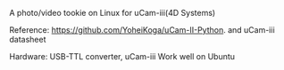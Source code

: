 A photo/video tookie on Linux for uCam-iii(4D Systems) 

Reference: 	https://github.com/YoheiKoga/uCam-II-Python. and uCam-iii datasheet

Hardware: USB-TTL converter, uCam-iii
Work well on Ubuntu
